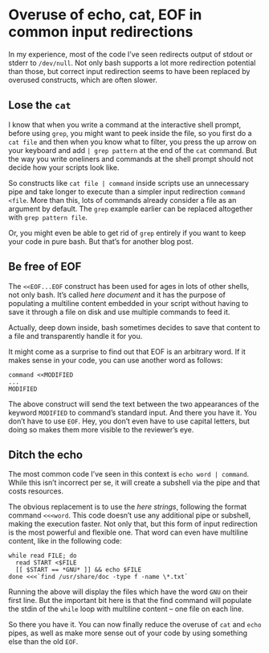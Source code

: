 # Overuse of echo, cat, EOF in common input redirections

In my experience, most of the code I’ve seen redirects output of stdout or stderr to `/dev/null`. Not only bash supports a lot more redirection potential than those, but correct input redirection seems to have been replaced by overused constructs, which are often slower.

## Lose the `cat`

I know that when you write a command at the interactive shell prompt, before using `grep`, you might want to peek inside the file, so you first do a `cat file` and then when you know what to filter, you press the up arrow on your keyboard and add `| grep pattern` at the end of the `cat` command. But the way you write oneliners and commands at the shell prompt should not decide how your scripts look like.

So constructs like `cat file | command` inside scripts use an unnecessary pipe and take longer to execute than a simpler input redirection `command <file`. More than this, lots of commands already consider a file as an argument by default. The `grep` example earlier can be replaced altogether with `grep pattern file`.

Or, you might even be able to get rid of `grep` entirely if you want to keep your code in pure bash. But that’s for another blog post.

## Be free of EOF

The `<<EOF...EOF` construct has been used for ages in lots of other shells, not only bash. It’s called _here document_ and it has the purpose of populating a multiline content embedded in your script without having to save it through a file on disk and use multiple commands to feed it.

Actually, deep down inside, bash sometimes decides to save that content to a file and transparently handle it for you.

It might come as a surprise to find out that EOF is an arbitrary word. If it makes sense in your code, you can use another word as follows:
```
command <<MODIFIED
...
MODIFIED
```
The above construct will send the text between the two appearances of the keyword `MODIFIED` to command’s standard input. And there you have it. You don’t have to use `EOF`. Hey, you don’t even have to use capital letters, but doing so makes them more visible to the reviewer’s eye.

## Ditch the echo

The most common code I’ve seen in this context is `echo word | command`. While this isn’t incorrect per se, it will create a subshell via the pipe and that costs resources.

The obvious replacement is to use the _here strings_, following the format command `<<<word`. This code doesn’t use any additional pipe or subshell, making the execution faster. Not only that, but this form of input redirection is the most powerful and flexible one. That word can even have multiline content, like in the following code:
```
while read FILE; do
  read START <$FILE
  [[ $START == *GNU* ]] && echo $FILE
done <<<`find /usr/share/doc -type f -name \*.txt`
```
Running the above will display the files which have the word `GNU` on their first line. But the important bit here is that the find command will populate the stdin of the `while` loop with multiline content – one file on each line.

So there you have it. You can now finally reduce the overuse of `cat` and `echo` pipes, as well as make more sense out of your code by using something else than the old `EOF`.
